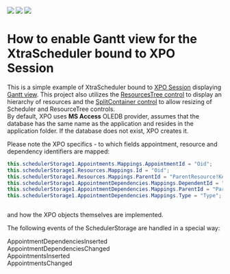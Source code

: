 <!-- default badges list -->
![](https://img.shields.io/endpoint?url=https://codecentral.devexpress.com/api/v1/VersionRange/128634802/18.1.3%2B)
[![](https://img.shields.io/badge/Open_in_DevExpress_Support_Center-FF7200?style=flat-square&logo=DevExpress&logoColor=white)](https://supportcenter.devexpress.com/ticket/details/E3648)
[![](https://img.shields.io/badge/📖_How_to_use_DevExpress_Examples-e9f6fc?style=flat-square)](https://docs.devexpress.com/GeneralInformation/403183)
<!-- default badges end -->
# How to enable Gantt view for the XtraScheduler bound to XPO Session


<p>This is a simple example of XtraScheduler bound to <a href="http://documentation.devexpress.com/#XPO/CustomDocument2022"><u>XPO Session</u></a>  displaying <a href="http://documentation.devexpress.com/#WindowsForms/CustomDocument10698"><u>Gantt view</u></a>. This project also utilizes the <a href="http://documentation.devexpress.com/#WindowsForms/CustomDocument10685"><u>ResourcesTree control</u></a> to display an hierarchy of resources and the <a href="http://documentation.devexpress.com/#WindowsForms/clsDevExpressXtraEditorsSplitContainerControltopic"><u>SplitContainer control</u></a> to allow resizing of Scheduler and ResourceTree controls. <br />
By default, XPO uses <strong>MS Access</strong> OLEDB provider, assumes that the database has the same name as the application and resides in the application folder. If the database does not exist, XPO creates it.</p><p>Please note the XPO specifics - to which fields appointment, resource and dependency identifiers are mapped:<br />
</p>

```cs
this.schedulerStorage1.Appointments.Mappings.AppointmentId = "Oid";
this.schedulerStorage1.Resources.Mappings.Id = "Oid";
this.schedulerStorage1.Resources.Mappings.ParentId = "ParentResource!Key";
this.schedulerStorage1.AppointmentDependencies.Mappings.DependentId = "DependentApt!Key";
this.schedulerStorage1.AppointmentDependencies.Mappings.ParentId = "ParentApt!Key";
this.schedulerStorage1.AppointmentDependencies.Mappings.Type = "Type";



```

<p>and how the XPO objects themselves are implemented. </p><p>The following events of the SchedulerStorage are handled in a special way:</p><p>AppointmentDependenciesInserted <br />
AppointmentDependenciesChanged<br />
AppointmentsInserted<br />
AppointmentsChanged</p>

<br/>


